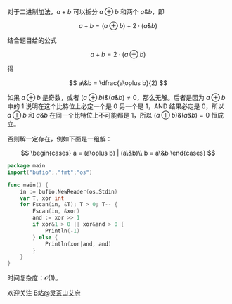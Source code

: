 对于二进制加法，$a+b$ 可以拆分 $a\oplus b$ 和两个 $a\&b$，即

$$
a+b = (a\oplus b) + 2\cdot (a\&b)
$$

结合题目给的公式

$$
a+b = 2\cdot (a\oplus b)
$$

得

$$
a\&b = \dfrac{a\oplus b}{2}
$$

如果 $a\oplus b$ 是奇数，或者 $(a\oplus b) \& (a\&b) \ne 0$，那么无解。后者是因为 $a\oplus b$ 中的 $1$ 说明在这个比特位上必定一个是 $0$ 另一个是 $1$，AND 结果必定是 $0$，所以 $a\oplus b$ 和 $a\&b$ 在同一个比特位上不可能都是 $1$，所以 $(a\oplus b) \& (a\&b) = 0$ 恒成立。

否则解一定存在，例如下面是一组解：

$$
\begin{cases}
a = (a\oplus b) | (a\&b)\\
b = a\&b
\end{cases}
$$

```go
package main
import("bufio";."fmt";"os")

func main() {
	in := bufio.NewReader(os.Stdin)
	var T, xor int
	for Fscan(in, &T); T > 0; T-- {
		Fscan(in, &xor)
		and := xor >> 1
		if xor&1 > 0 || xor&and > 0 {
			Println(-1)
		} else {
			Println(xor|and, and)
		}
	}
}
```

时间复杂度：$\mathcal{O}(1)$。

欢迎关注 [B站@灵茶山艾府](https://space.bilibili.com/206214)
